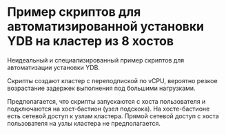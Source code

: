 # Пример скриптов для автоматизированной установки YDB на кластер из 8 хостов

Неидеальный и специализированный пример скриптов для автоматизации установки YDB.

Скрипты создают кластер с переподпиской по vCPU, вероятно резкое возрастание задержек выполнения под большими нагрузками.

Предполагается, что скрипты запускаются с хоста пользователя и подключаются на хост-бастион (узел подскока).
На хосте-бастионе есть сетевой доступ к узлам кластера.
Прямой сетевой доступ с хоста пользователя на узлы кластера не предполагается.
